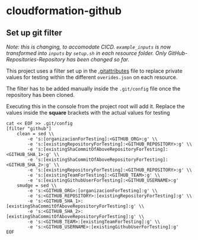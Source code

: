 # cloudformation-github

## Set up git filter

_Note: this is changing, to accomodate CICD. `example_inputs` is now transformed into `inputs` by `setup.sh` in each resource folder. Only GitHub-Repositories-Repository has been changed so far._

This project uses a filter set up in the [.gitattributes](.gitattributes) file to replace private values for testing within the different `overides.json` on each resource.

The filter has to be added manually inside the `.git/config` file once the repository has been cloned.

Executing this in the console from the project root will add it. Replace the values inside the __square__ brackets with the actual values for testing

```properties
cat << EOF >> .git/config
[filter "github"]
	clean = sed \\
		-e 's:[organizacionForTesting]:<GITHUB_ORG>:g' \\
		-e 's:[existingRepositoryForTesting]:<GITHUB_REPOSITORY>:g' \\
		-e 's:[existingShaCommitOfAboveRepositoryForTesting]:<GITHUB_SHA_1>:g' \\
		-e 's:[existingShaCommitOfAboveRepositoryForTesting]:<GITHUB_SHA_2>:g' \\
		-e 's:[existingRepositoryForTesting]:<GITHUB_REPOSITORY>:g' \\
		-e 's:[existingTeamForTesting]:<GITHUB_TEAM>:g' \\
		-e 's:[existingGithubUserForTesting]:<GITHUB_USERNAME>:g'
	smudge = sed \\
		-e 's:<GITHUB_ORG>:[organizacionForTesting]:g' \\
        -e 's:<GITHUB_REPOSITORY>:[existingRepositoryForTesting]:g' \\
        -e 's:<GITHUB_SHA_1>:[existingShaCommitOfAboveRepositoryForTesting]:g' \\
        -e 's:<GITHUB_SHA_2>:[existingShaCommitOfAboveRepositoryForTesting]:g' \\
		-e 's:<GITHUB_TEAM>:[existingTeamForTesting]:g' \\
		-e 's:<GITHUB_USERNAME>:[existingGithubUserForTesting]:g'
EOF
```
